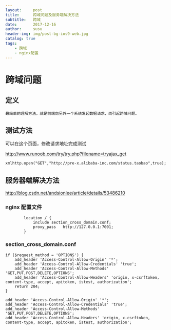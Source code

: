 ```yaml
---
layout:     post
title:      跨域问题及服务端解决方法
subtitle:   跨域
date:       2017-12-16
author:     susu
header-img: img/post-bg-ios9-web.jpg
catalog: true
tags:
    - 跨域
    - nginx配置
---
```

# 跨域问题

## 定义
```
最简单的理解方法，就是前端向另外一个系统发起数据请求，而引起跨域问题。
```

## 测试方法

可以在这个页面，修改请求地址完成测试

http://www.runoob.com/try/try.php?filename=tryajax_get

	xmlhttp.open("GET","http://pre-x.alibaba-inc.com/status.taobao",true);

## 服务器端解决方法

http://blog.csdn.net/andsionlee/article/details/53486210


### nginx 配置文件

```
        location / {
            include section_cross_domain.conf;
            proxy_pass   http://127.0.0.1:7001;
        }
```

### section_cross_domain.conf

```
if ($request_method = 'OPTIONS') {
    add_header 'Access-Control-Allow-Origin' '*';
    add_header 'Access-Control-Allow-Credentials' 'true';
    add_header 'Access-Control-Allow-Methods' 'GET,PUT,POST,DELETE,OPTIONS';
    add_header 'Access-Control-Allow-Headers' 'origin, x-csrftoken, content-type, accept, apitoken, istest, authorization';
    return 204;
}

add_header 'Access-Control-Allow-Origin' '*';
add_header 'Access-Control-Allow-Credentials' 'true';
add_header 'Access-Control-Allow-Methods' 'GET,PUT,POST,DELETE,OPTIONS';
add_header 'Access-Control-Allow-Headers' 'origin, x-csrftoken, content-type, accept, apitoken, istest, authorization';

```



